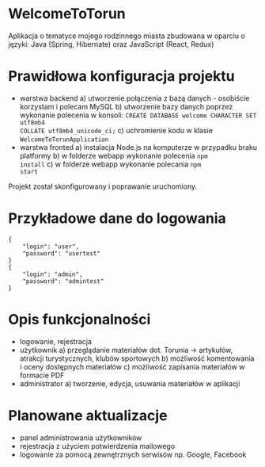 # WelcomeToTorun
Aplikacja o tematyce mojego rodzinnego miasta zbudowana w oparciu o języki: Java (Spring, Hibernate) oraz JavaScript (React, Redux)

# Prawidłowa konfiguracja projektu
- warstwa backend
	a) utworzenie połączenia z bazą danych - osobiście korzystam i polecam MySQL
	b) utworzenie bazy danych poprzez wykonanie polecenia w konsoli: <code>CREATE DATABASE welcome CHARACTER SET utf8mb4 COLLATE utf8mb4_unicode_ci;</code>
	c) uchromienie kodu w klasie <code>WelcomeToTorunApplication</code>
- warstwa fronted
	a) instalacja Node.js na komputerze w przypadku braku platformy
	b) w folderze webapp wykonanie polecenia <code>npm install</code>
	c) w folderze webapp wykonanie polecania <code>npm start</code>

Projekt został skonfigurowany i poprawanie uruchomiony.


# Przykładowe dane do logowania
	{
	    "login": "user",
	    "password": "usertest"
	}
	{
	    "login": "admin",
	    "password": "admintest"
	}

# Opis funkcjonalności
- logowanie, rejestracja
- użytkownik
	a) przeglądanie materiałów dot. Torunia -> artykułów, atrakcji turystycznych, klubów sportowych
	b) możliwość komentowania i oceny dostępnych materiałów
	c) możliwość zapisania materiałów w formacie PDF
- administrator
	a) tworzenie, edycja, usuwania materiałów w aplikacji

# Planowane aktualizacje
- panel administrowania użytkowników
- rejestracja z użyciem potwierdzenia mailowego
- logowanie za pomocą zewnętrznych serwisów np. Google, Facebook